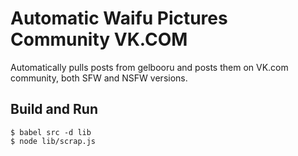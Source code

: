 # Automatic Waifu Pictures Community VK.COM    

Automatically pulls posts from gelbooru and posts them on VK.com community, both SFW and NSFW versions.

## Build and Run

```shell
$ babel src -d lib
$ node lib/scrap.js
```
